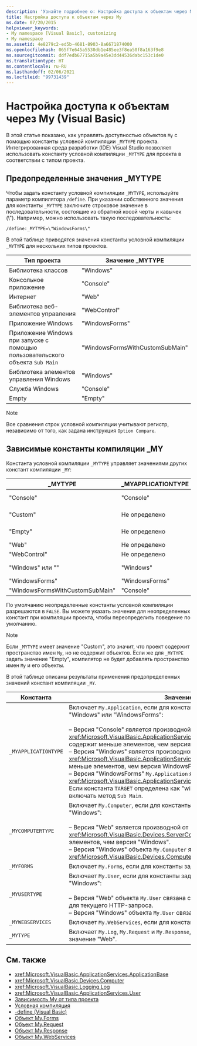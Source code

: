```yaml
---
description: 'Узнайте подробнее о: Настройка доступа к объектам через My (Visual Basic)'
title: Настройка доступа к объектам через My
ms.date: 07/20/2015
helpviewer_keywords:
- My namespace [Visual Basic], customizing
- My namespace
ms.assetid: 4e8279c2-ed5b-4681-8903-8a6671874000
ms.openlocfilehash: 065f7e645a5530db1e485ee3f8ea50f8a163f9e8
ms.sourcegitcommit: ddf7edb67715a5b9a45e3dd44536dabc153c1de0
ms.translationtype: HT
ms.contentlocale: ru-RU
ms.lasthandoff: 02/06/2021
ms.locfileid: "99731439"
---
```

# <a name="customizing-which-objects-are-available-in-my-visual-basic"></a>Настройка доступа к объектам через My (Visual Basic)

В этой статье показано, как управлять доступностью объектов `My` с помощью константы условной компиляции `_MYTYPE` проекта. Интегрированная среда разработки (IDE) Visual Studio позволяет использовать константу условной компиляции `_MYTYPE` для проекта в соответствии с типом проекта.  
  
## <a name="predefined-_mytype-values"></a>Предопределенные значения \_MYTYPE  

Чтобы задать константу условной компиляции `_MYTYPE`, используйте параметр компилятора `/define`. При указании собственного значения для константы `_MYTYPE` заключите строковое значение в последовательности, состоящие из обратной косой черты и кавычек (\\"). Например, можно использовать такую последовательность:  
  
```console  
/define:_MYTYPE=\"WindowsForms\"  
```  
  
 В этой таблице приводятся значения константы условной компиляции `_MYTYPE` для нескольких типов проектов.  
  
|Тип проекта|Значение \_MYTYPE|  
|------------------|--------------------|  
|Библиотека классов|"Windows"|  
|Консольное приложение|"Console"|  
|Интернет|"Web"|  
|Библиотека веб-элементов управления|"WebControl"|  
|Приложение Windows|"WindowsForms"|  
|Приложение Windows при запуске с помощью пользовательского объекта `Sub Main`|"WindowsFormsWithCustomSubMain"|  
|Библиотека элементов управления Windows|"Windows"|  
|Служба Windows|"Console"|  
|Empty|"Empty"|  
  
> [!NOTE]
> Все сравнения строк условной компиляции учитывают регистр, независимо от того, как задана инструкция `Option Compare`.  
  
## <a name="dependent-_my-compilation-constants"></a>Зависимые константы компиляции \_MY  

Константа условной компиляции `_MYTYPE` управляет значениями других констант компиляции `_MY`:  
  
|\_MYTYPE|\_MYAPPLICATIONTYPE|\_MYCOMPUTERTYPE|\_MYFORMS|\_MYUSERTYPE|\_MYWEBSERVICES|  
|--------------|-------------------------|----------------------|---------------|------------------|---------------------|  
|"Console"|"Console"|"Windows"|Не определено|"Windows"|TRUE|  
|"Custom"|Не определено|Не определено|Не определено|Не определено|Не определено|  
|"Empty"|Не определено|Не определено|Не определено|Не определено|Не определено|  
|"Web"|Не определено|"Web"|FALSE|"Web"|FALSE|  
|"WebControl"|Не определено|"Web"|FALSE|"Web"|TRUE|  
|"Windows" или ""|"Windows"|"Windows"|Не определено|"Windows"|TRUE|  
|"WindowsForms"|"WindowsForms"|"Windows"|TRUE|"Windows"|TRUE|  
|"WindowsFormsWithCustomSubMain"|"Console"|"Windows"|TRUE|"Windows"|TRUE|  
  
 По умолчанию неопределенные константы условной компиляции разрешаются в `FALSE`. Вы можете указать значения для неопределенных констант при компиляции проекта, чтобы переопределить поведение по умолчанию.  
  
> [!NOTE]
> Если `_MYTYPE` имеет значение "Custom", это значит, что проект содержит пространство имен `My`, но не содержит объектов. Если же для `_MYTYPE` задать значение "Empty", компилятор не будет добавлять пространство имен `My` и его объекты.  
  
 В этой таблице описаны результаты применения предопределенных значений констант компиляции `_MY`.  
  
|Константа|Значение|  
|--------------|-------------|  
|`_MYAPPLICATIONTYPE`|Включает `My.Application`, если для константы задано значение "Console," "Windows" или "WindowsForms":<br /><br /> – Версия "Console" является производной от <xref:Microsoft.VisualBasic.ApplicationServices.ConsoleApplicationBase> и содержит меньше элементов, чем версия "Windows".<br />– Версия "Windows" является производной от <xref:Microsoft.VisualBasic.ApplicationServices.ApplicationBase> и содержит меньше элементов, чем версия WindowsForms.<br />– Версия "WindowsForms" `My.Application` является производной от <xref:Microsoft.VisualBasic.ApplicationServices.WindowsFormsApplicationBase>. Если константа `TARGET` определена как "winexe", тогда класс будет включать метод `Sub Main`.|  
|`_MYCOMPUTERTYPE`|Включает `My.Computer`, если для константы задано значение "Web" или "Windows":<br /><br /> – Версия "Web" является производной от <xref:Microsoft.VisualBasic.Devices.ServerComputer> и содержит меньше элементов, чем версия "Windows".<br />– Версия "Windows" объекта `My.Computer` является производной от <xref:Microsoft.VisualBasic.Devices.Computer>.|  
|`_MYFORMS`|Включает `My.Forms`, если для константы задано значение `TRUE`.|  
|`_MYUSERTYPE`|Включает `My.User`, если для константы задано значение "Web" или "Windows":<br /><br /> – Версия "Web" объекта `My.User` связана с удостоверением пользователя для текущего HTTP-запроса.<br />– Версия "Windows" объекта `My.User` связана с текущим субъектом потока.|  
|`_MYWEBSERVICES`|Включает `My.WebServices`, если для константы задано значение `TRUE`.|  
|`_MYTYPE`|Включает `My.Log`, `My.Request` и `My.Response`, если для константы задано значение "Web".|  
  
## <a name="see-also"></a>См. также

- <xref:Microsoft.VisualBasic.ApplicationServices.ApplicationBase>
- <xref:Microsoft.VisualBasic.Devices.Computer>
- <xref:Microsoft.VisualBasic.Logging.Log>
- <xref:Microsoft.VisualBasic.ApplicationServices.User>
- [Зависимость My от типа проекта](../development-with-my/how-my-depends-on-project-type.md)
- [Условная компиляция](../../programming-guide/program-structure/conditional-compilation.md)
- [-define (Visual Basic)](../../reference/command-line-compiler/define.md)
- [Объект My.Forms](../../language-reference/objects/my-forms-object.md)
- [Объект My.Request](../../language-reference/objects/my-request-object.md)
- [Объект My.Response](../../language-reference/objects/my-response-object.md)
- [Объект My.WebServices](../../language-reference/objects/my-webservices-object.md)

